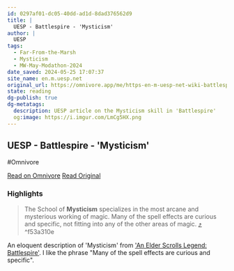 ```yaml
---
id: 0297af01-dc05-40dd-ad1d-8dad376562d9
title: |
  UESP - Battlespire - 'Mysticism'
author: |
  UESP
tags:
  - Far-From-the-Marsh
  - Mysticism
  - MW-May-Modathon-2024
date_saved: 2024-05-25 17:07:37
site_name: en.m.uesp.net
original_url: https://omnivore.app/me/https-en-m-uesp-net-wiki-battlespire-mysticism-18fae25a28a
state: reading
dg-publish: true
dg-metatags:
  description: UESP article on the Mysticism skill in 'Battlespire'
  og:image: https://i.imgur.com/LmCg5HX.png
---
```


## UESP - Battlespire - 'Mysticism'
#Omnivore

[Read on Omnivore](https://omnivore.app/me/https-en-m-uesp-net-wiki-battlespire-mysticism-18fae25a28a)
[Read Original](https://en.m.uesp.net/wiki/Battlespire:Mysticism)

### Highlights

> The School of **Mysticism** specializes in the most arcane and mysterious working of magic. Many of the spell effects are curious and specific, not fitting into any of the other areas of magic. [⤴️](https://omnivore.app/me/https-en-m-uesp-net-wiki-battlespire-mysticism-18fae25a28a#f53a310e-b551-4e4c-befa-39a824e16074)  ^f53a310e

An eloquent description of 'Mysticism' from ['An Elder Scrolls Legend: Battlespire'](https://en.m.uesp.net/wiki/Battlespire:Battlespire). I like the phrase "Many of the spell effects are curious and specific".

